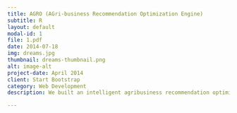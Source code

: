 ```yaml
---
title: AGRO (AGri-business Recommendation Optimization Engine)
subtitle: R
layout: default
modal-id: 1
file: 1.pdf
date: 2014-07-18
img: dreams.jpg
thumbnail: dreams-thumbnail.png
alt: image-alt
project-date: April 2014
client: Start Bootstrap
category: Web Development
description: We built an intelligent agribusiness recommendation optimization engine - AGRO, developed to support an agri-science company's marketing team to identify potentinal customers, understand market needs and provide customized and accurate marketing recommendations regarding individual farmers.

---
```


